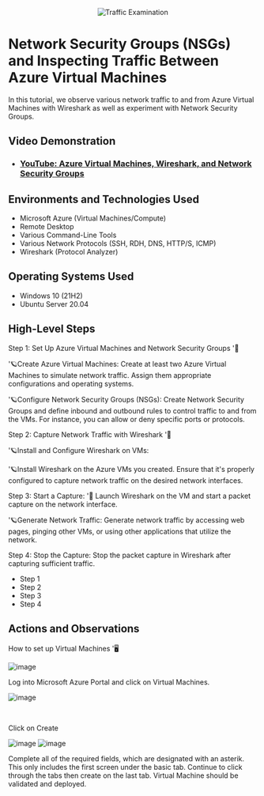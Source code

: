  <p align="center">
<img src="https://i.imgur.com/Ua7udoS.png" alt="Traffic Examination"/>
</p>

<h1>Network Security Groups (NSGs) and Inspecting Traffic Between Azure Virtual Machines</h1>
In this tutorial, we observe various network traffic to and from Azure Virtual Machines with Wireshark as well as experiment with Network Security Groups. <br />


<h2>Video Demonstration</h2>

- ### [YouTube: Azure Virtual Machines, Wireshark, and Network Security Groups](https://www.youtube.com)

<h2>Environments and Technologies Used</h2>

- Microsoft Azure (Virtual Machines/Compute)
- Remote Desktop
- Various Command-Line Tools
- Various Network Protocols (SSH, RDH, DNS, HTTP/S, ICMP)
- Wireshark (Protocol Analyzer)

<h2>Operating Systems Used </h2>

- Windows 10 (21H2)
- Ubuntu Server 20.04

<h2>High-Level Steps</h2>

Step 1: Set Up Azure Virtual Machines and Network Security Groups '🚀

'🪐Create Azure Virtual Machines:
Create at least two Azure Virtual Machines to simulate network traffic. Assign them appropriate configurations and operating systems.

'🪐Configure Network Security Groups (NSGs):
Create Network Security Groups and define inbound and outbound rules to control traffic to and from the VMs. For instance, you can allow or deny specific ports or protocols.

Step 2: Capture Network Traffic with Wireshark '🚀

'🪐Install and Configure Wireshark on VMs:

'🪐Install Wireshark on the Azure VMs you created. Ensure that it's properly configured to capture network traffic on the desired network interfaces.

Step 3: Start a Capture: '🚀
Launch Wireshark on the VM and start a packet capture on the network interface.

'🪐Generate Network Traffic:
Generate network traffic by accessing web pages, pinging other VMs, or using other applications that utilize the network.

Step 4: Stop the Capture:
Stop the packet capture in Wireshark after capturing sufficient traffic.


- Step 1
- Step 2
- Step 3
- Step 4

<h2>Actions and Observations</h2>

How to set up Virtual Machines '🖥️

![image](https://github.com/christyguajardo/azure-network-protocols/assets/147533626/0ee63b19-6df7-4ac6-a36a-3a697418cf64)


 
</p>
<p>
Log into Microsoft Azure Portal and click on Virtual Machines. 

![image](https://github.com/christyguajardo/azure-network-protocols/assets/147533626/c9b40b26-ae27-4e25-8c58-6de741de25b9)
</p>
<br />

Click on Create 

![image](https://github.com/christyguajardo/azure-network-protocols/assets/147533626/d319ff54-bfe4-4101-a90f-429bf3e59bfc)
![image](https://github.com/christyguajardo/azure-network-protocols/assets/147533626/feb7ec24-2105-4226-8401-69adb1f38ba1)

</p>
<p>
Complete all of the required fields, which are designated with an asterik. This only includes the first screen under the basic tab. 
Continue to click through the tabs then create on the last tab. Virtual Machine should be validated and deployed. 
</p>
<br />


